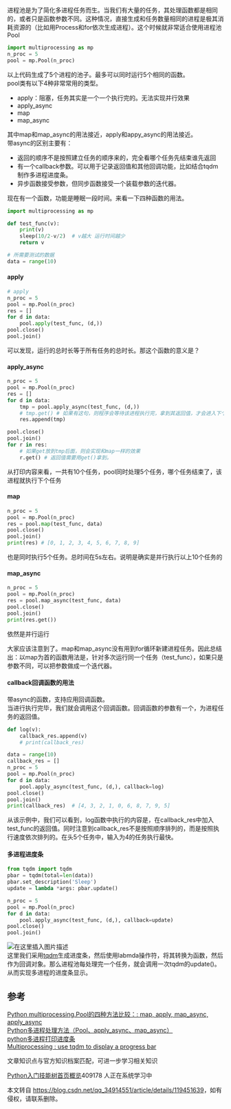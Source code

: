  

进程池是为了简化多进程任务而生。当我们有大量的任务，其处理函数都是相同的，或者只是函数参数不同。这种情况，直接生成和任务数量相同的进程是极其消耗资源的（比如用Process和for依次生成进程）。这个时候就非常适合使用进程池Pool

```python
import multiprocessing as mp
n_proc = 5
pool = mp.Pool(n_proc)
```

以上代码生成了5个进程的池子。最多可以同时运行5个相同的函数。  
pool类有以下4种非常常用的类型。

*   apply：阻塞，任务其实是一个一个执行完的。无法实现并行效果
*   apply\_async
*   map
*   map\_async

其中map和map\_async的用法接近，apply和appy\_async的用法接近。  
带async的区别主要有：

*   返回的顺序不是按照建立任务的顺序来的，完全看哪个任务先结束谁先返回
*   有一个callback参数。可以用于记录返回值和其他回调功能，比如结合tqdm制作多进程进度条。
*   异步函数接受参数，但同步函数接受一个装载参数的迭代器。

现在有一个函数，功能是睡眠一段时间。来看一下四种函数的用法。

```python
import multiprocessing as mp

def test_func(v):
    print(v)
    sleep(10/2-v/2)  # v越大 运行时间越少
    return v

# 所需要测试的数据
data = range(10)
```

#### apply

```python
# apply
n_proc = 5
pool = mp.Pool(n_proc)
res = []
for d in data:
    pool.apply(test_func, (d,))
pool.close()
pool.join()
```

可以发现，运行的总时长等于所有任务的总时长。那这个函数的意义是？

#### apply\_async

```python
n_proc = 5
pool = mp.Pool(n_proc)
res = []
for d in data:
    tmp = pool.apply_async(test_func, (d,))
    # tmp.get() # 如果有这句，则程序会等待该进程执行完，拿到其返回值，才会进入下个for循环。相当于map的效果
    res.append(tmp)

pool.close()
pool.join()
for r in res:
	# 如果get放到tmp后面，则会实现和map一样的效果
    r.get() # 返回值需要用get()拿到。

```

从打印内容来看，一共有10个任务，pool同时处理5个任务，哪个任务结束了，该进程就执行下个任务

#### map

```python
n_proc = 5
pool = mp.Pool(n_proc)
res = pool.map(test_func, data)
pool.close()
pool.join()
print(res) # [0, 1, 2, 3, 4, 5, 6, 7, 8, 9]
```

也是同时执行5个任务。总时间在5s左右。说明是确实是并行执行以上10个任务的

#### map\_async

```python
n_proc = 5
pool = mp.Pool(n_proc)
res = pool.map_async(test_func, data)
pool.close()
pool.join()
print(res.get())
```

依然是并行运行

大家应该注意到了。map和map\_async没有用到for循环新建进程任务。因此总结出：以map为首的函数用法是，针对多次运行同一个任务（test\_func），如果只是参数不同，可以把参数做成一个迭代器。

#### callback回调函数的用法

带async的函数，支持应用回调函数。  
当进行执行完毕，我们就会调用这个回调函数。回调函数的参数有一个，为进程任务的返回值。

```python
def log(v):
    callback_res.append(v)
    # print(callback_res)

data = range(10)
callback_res = []
n_proc = 5
pool = mp.Pool(n_proc)
for d in data:
    pool.apply_async(test_func, (d,), callback=log)
pool.close()
pool.join()
print(callback_res)  # [4, 3, 2, 1, 0, 6, 8, 7, 9, 5]
```

从该示例中，我们可以看到，log函数中执行的内容是，在callback\_res中加入test\_func的返回值。同时注意到callback\_res不是按照顺序排列的，而是按照执行速度依次排列的。在头5个任务中，输入为4的任务执行最快。

#### 多进程进度条

```python
from tqdm import tqdm
pbar = tqdm(total=len(data))
pbar.set_description('Sleep')
update = lambda *args: pbar.update()

n_proc = 5
pool = mp.Pool(n_proc)
for d in data:
	pool.apply_async(test_func, (d,), callback=update)
pool.close()
pool.join()
```

![在这里插入图片描述](https://img-blog.csdnimg.cn/2aeffdb163874c55869f7fc785c3f612.png)  
这里我们采用[tqdm](https://so.csdn.net/so/search?q=tqdm&spm=1001.2101.3001.7020)生成进度条，然后使用labmda操作符，将其转换为函数，然后作为回调对象。那么进程池每处理完一个任务，就会调用一次tqdm的update()。从而实现多进程的进度条显示。

参考
--

[Python multiprocessing.Pool的四种方法比较：: map, apply, map\_async, apply\_async](https://blog.csdn.net/txpp520/article/details/106911867?utm_medium=distribute.pc_relevant.none-task-blog-2%7Edefault%7EBlogCommendFromBaidu%7Edefault-5.base&depth_1-utm_source=distribute.pc_relevant.none-task-blog-2%7Edefault%7EBlogCommendFromBaidu%7Edefault-5.base)  
[Python多进程处理方法（Pool、apply\_async、map\_async）](https://blog.csdn.net/achitc/article/details/118379686?utm_medium=distribute.pc_relevant.none-task-blog-2~default~baidujs_baidulandingword~default-5.base&spm=1001.2101.3001.4242)  
[python多进程打印进度条](https://blog.csdn.net/JNingWei/article/details/105605624)  
[Multiprocessing : use tqdm to display a progress bar](https://stackoverflow.com/questions/41920124/multiprocessing-use-tqdm-to-display-a-progress-bar)

 

文章知识点与官方知识档案匹配，可进一步学习相关知识

[Python入门技能树](https://edu.csdn.net/skill/python/?utm_source=csdn_ai_skill_tree_blog)[首页](https://edu.csdn.net/skill/python/?utm_source=csdn_ai_skill_tree_blog)[概览](https://edu.csdn.net/skill/python/?utm_source=csdn_ai_skill_tree_blog)409178 人正在系统学习中

本文转自 <https://blog.csdn.net/qq_34914551/article/details/119451639>，如有侵权，请联系删除。